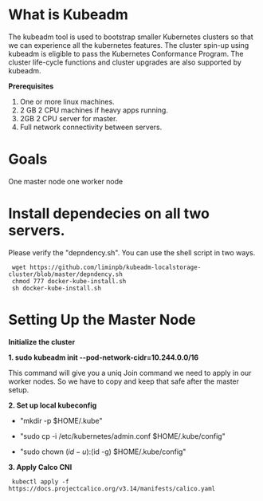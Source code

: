 What is Kubeadm
===============


The kubeadm tool is used to bootstrap smaller Kubernetes clusters so that we can experience all the kubernetes features. The cluster spin-up using kubeadm is eligible to pass the Kubernetes Conformance Program. The cluster life-cycle functions and cluster upgrades are also supported by kubeadm.

**Prerequisites**

1. One or more linux machines.
2. 2 GB 2 CPU machines if heavy apps running. 
3. 2GB 2 CPU server for master.
4. Full network connectivity between servers. 

Goals
=====

One master node
one worker node

Install dependecies on all two servers. 
==========================================

Please verify the "depndency.sh". You can use the shell script in two ways. 

     wget https://github.com/liminpb/kubeadm-localstorage-cluster/blob/master/depndency.sh
     chmod 777 docker-kube-install.sh
     sh docker-kube-install.sh

Setting Up the Master Node
===========================

**Initialize the cluster**

**1. sudo kubeadm init --pod-network-cidr=10.244.0.0/16**

This command will give you a uniq Join command we need to apply in our worker nodes. So we have to copy and keep that safe after the master setup. 

**2.  Set up local kubeconfig**

 * "mkdir -p $HOME/.kube"

* "sudo cp -i /etc/kubernetes/admin.conf $HOME/.kube/config"

* "sudo chown $(id -u):$(id -g) $HOME/.kube/config"

**3.  Apply Calco CNI**

     kubectl apply -f https://docs.projectcalico.org/v3.14/manifests/calico.yaml
     







